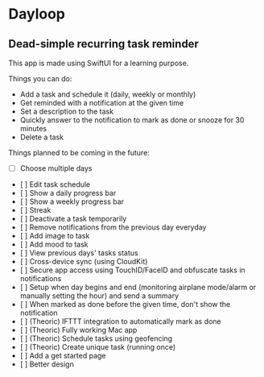 #  Dayloop
## Dead-simple recurring task reminder

This app is made using SwiftUI for a learning purpose. 

Things you can do:

- Add a task and schedule it (daily, weekly or monthly)
- Get reminded with a notification at the given time
- Set a description to the task
- Quickly answer to the notification to mark as done or snooze for 30 minutes
- Delete a task

Things planned to be coming in the future:

- [ ] Choose multiple days
- [ ] Edit task schedule
- [ ] Show a daily progress bar
- [ ] Show a weekly progress bar
- [ ] Streak
- [ ] Deactivate a task temporarily
- [ ] Remove notifications from the previous day everyday
- [ ] Add image to task
- [ ] Add mood to task
- [ ] View previous days' tasks status
- [ ] Cross-device sync (using CloudKit)
- [ ] Secure app access using TouchID/FaceID and obfuscate tasks in notifications
- [ ] Setup when day begins and end (monitoring airplane mode/alarm or manually setting the hour) and send a summary
- [ ] When marked as done before the given time, don't show the notification
- [ ] (Theoric) IFTTT integration to automatically mark as done
- [ ] (Theoric) Fully working Mac app
- [ ] (Theoric) Schedule tasks using geofencing
- [ ] (Theoric) Create unique task (running once)
- [ ] Add a get started page
- [ ] Better design
